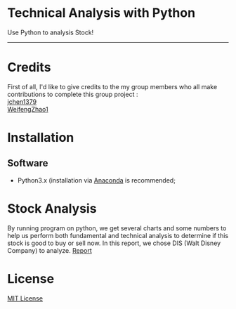 # Technical Analysis with Python
Use Python to analysis Stock!

--------------------------------------------------------------------------------
# Credits
First of all, I'd like to give credits to the my group members who all make contributions to complete this group project : <br>
[jchen1379](https://github.com/jchen1379)<br>
[WeifengZhao1](https://github.com/WeifengZhao1)

# Installation
## Software
*  Python3.x (installation via [Anaconda](https://www.anaconda.com/distribution/) is recommended;

# Stock Analysis 

By running program on python, we get several charts and some numbers to help us perform both fundamental and technical analysis to determine if this stock is good to buy or sell now. In this report, we chose DIS (Walt Disney Company) to analyze.  [Report](https://github.com/sheisol310/technical_analysis/blob/main/Report%20of%20Analysis.pdf)

# License
[MIT License](LICENSE)

